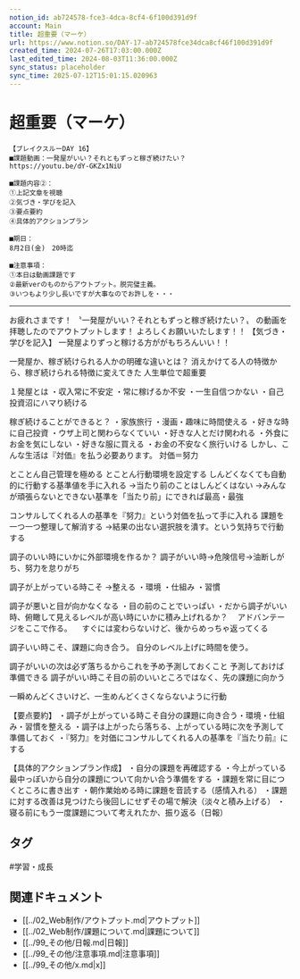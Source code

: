 ```yaml
---
notion_id: ab724578-fce3-4dca-8cf4-6f100d391d9f
account: Main
title: 超重要（マーケ）
url: https://www.notion.so/DAY-17-ab724578fce34dca8cf46f100d391d9f
created_time: 2024-07-26T17:03:00.000Z
last_edited_time: 2024-08-03T11:36:00.000Z
sync_status: placeholder
sync_time: 2025-07-12T15:01:15.020963
---
```

# 超重要（マーケ）

```plain text
【ブレイクスルーDAY 16】
■課題動画：一発屋がいい？それともずっと稼ぎ続けたい？
https://youtu.be/dY-GKZx1NiU

■課題内容②：
①上記文章を視聴
②気づき・学びを記入
③要点要約
④具体的アクションプラン

■期日：
8月2日(金)　20時迄

■注意事項：
①本日は動画課題です
②最新verのものからアウトプット。脱完璧主義。
③いつもより少し長いですが大事なのでお許しを・・・
```
---
お疲れさまです！
〝一発屋がいい？それともずっと稼ぎ続けたい？〟
の動画を拝聴したのでアウトプットします！
よろしくお願いいたします！！
【気づき・学びを記入】
一発屋よりずっと稼ける方ががもちろんいい！！

一発屋か、稼ぎ続けられる人かの明確な違いとは？
消えかけてる人の特徴から、稼ぎ続けられる特徴に変えてきた
人生単位で超重要

１発屋とは
・収入常に不安定
・常に稼げるか不安
・一生自信つかない
・自己投資沼にハマり続ける

稼ぎ続けることができると？
・家族旅行
・漫画・趣味に時間使える
・好きな時に自己投資
・ウザ上司と関わらなくていい
・好きな人とだけ関われる
・外食にお金を気にしない
・好きな服に買える
・お金の不安なく旅行いける
しかし、こんな生活は『対価』を払う必要あります。
対価＝努力

とことん自己管理を極める
とことん行動環境を設定する
しんどくなくても自動的に行動する基準値を手に入れる
→当たり前のことはしんどくはない
→みんなが頑張らないとできない基準を「当たり前」にできれば最高・最強

コンサルしてくれる人の基準を『努力』という対価を払って手に入れる
課題を一つ一つ整理して解消する
→結果の出ない選択肢を潰す。という気持ちで行動する

調子のいい時にいかに外部環境を作るか？
調子がいい時→危険信号→油断しがち、努力を怠りがち

調子が上がっている時こそ
→整える
・環境
・仕組み
・習慣

調子が悪いと目が向かなくなる
・目の前のことでいっぱい
・だから調子がいい時、俯瞰して見えるレベルが高い時にいかに積み上げれるか？
　アドバンテージをここで作る。
　すぐには変わらないけど、後からめっちゃ返ってくる

調子いい時こそ、課題に向き合う。
自分のレベル上げに時間を使う。

調子がいいの次は必ず落ちるからこれを予め予測しておくこと
予測しておけば準備できる
調子がいい時こそ目の前のいいところではなく、先の課題に向かう

一瞬めんどくさいけど、一生めんどくさくならないように行動


【要点要約】
・調子が上がっている時こそ自分の課題に向き合う・環境・仕組み・習慣を整える
・調子は上がったら落ちる、上がっている時に次を予測して準備しておく
・『努力』を対価にコンサルしてくれる人の基準を『当たり前』にする

【具体的アクションプラン作成】
・自分の課題を再確認する
・今上がっている最中っぽいから自分の課題について向かい合う準備をする
・課題を常に目につくところに書き出す
・朝作業始める時に課題を音読する（感情入れる）
・課題に対する改善は見つけたら後回しにせずその場で解決（淡々と積み上げる）
・寝る前にもう一度課題について考えれたか、振り返る（日報）



## タグ

#学習・成長 

## 関連ドキュメント

- [[../02_Web制作/アウトプット.md|アウトプット]]
- [[../02_Web制作/課題について.md|課題について]]
- [[../99_その他/日報.md|日報]]
- [[../99_その他/注意事項.md|注意事項]]
- [[../99_その他/x.md|x]]

